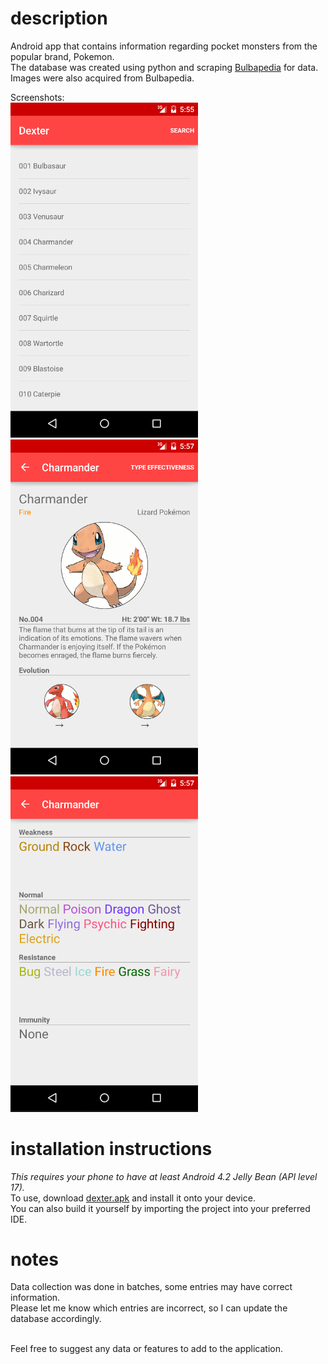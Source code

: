 <h1>description</h1>
Android app that contains information regarding pocket monsters from the popular brand, Pokemon.<br>
The database was created using python and scraping <a href="http://bulbapedia.bulbagarden.net/">Bulbapedia</a> for data.<br>
Images were also acquired from Bulbapedia.<br>

Screenshots:<br>
<img src="screenshots/default.png" alt="default" width="300px"/>
<img src="screenshots/details.png" alt="details" width="300px"/><br>
<img src="screenshots/typesinfo.png" alt="types info" width="300px"/><br>

<h1>installation instructions</h1>
<em>This requires your phone to have at least Android 4.2 Jelly Bean (API level 17).</em><br>
To use, download <a href="https://github.com/JotraN/dexter/raw/master/dexter.apk">dexter.apk</a> and install it onto your device.<br>
You can also build it yourself by importing the project into your preferred IDE.<br>

<h1>notes</h1>
Data collection was done in batches, some entries may have correct information.<br>
Please let me know which entries are incorrect, so I can update the database accordingly.<br><br>

Feel free to suggest any data or features to add to the application.
